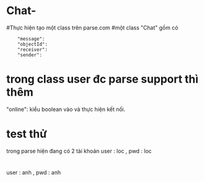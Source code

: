 # Chat-
#Thực hiện tạo một  class trên parse.com
#một class "Chat" 
gồm có 
      
        "message": 
        "objectId":
        "receiver":
        "sender": 
        
# trong class user đc parse support thì thêm
"online": kiểu boolean vào và thực hiện kết nối.
# test thử
 trong parse hiện đang có 2 tài khoản
 user : loc , pwd : loc 
 #
 user : anh , pwd : anh

        
 
